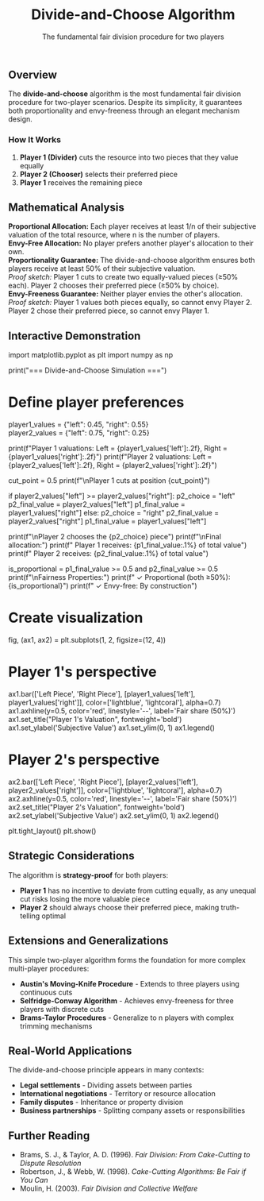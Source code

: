 ﻿---
layout: algorithm
title: "Divide-and-Choose Algorithm"
subtitle: "The fundamental fair division procedure for two players"
permalink: /algorithms/divide-and-choose/

# Algorithm Metadata
difficulty: beginner
players: 2
properties: ["Proportional", "Envy-free", "Strategy-proof"]
algorithm_type: "Discrete"

# Demo Configuration
has_demo: true
demo_description: "Explore the algorithm with concrete examples and see fairness properties in action"

# Navigation
next_algorithm:
  title: "Austin's Moving-Knife"
  url: "/algorithms/austins-moving-knife/"
---

## Overview

The **divide-and-choose** algorithm is the most fundamental fair division procedure for two-player scenarios. Despite its simplicity, it guarantees both proportionality and envy-freeness through an elegant mechanism design.

### How It Works

1. **Player 1 (Divider)** cuts the resource into two pieces that they value equally
2. **Player 2 (Chooser)** selects their preferred piece  
3. **Player 1** receives the remaining piece

## Mathematical Analysis

<div class="definition">
    <strong>Proportional Allocation:</strong> Each player receives at least 1/n of their subjective valuation of the total resource, where n is the number of players.
</div>

<div class="definition">
    <strong>Envy-Free Allocation:</strong> No player prefers another player's allocation to their own.
</div>

<div class="theorem">
    <strong>Proportionality Guarantee:</strong> The divide-and-choose algorithm ensures both players receive at least 50% of their subjective valuation.
    <br><em>Proof sketch:</em> Player 1 cuts to create two equally-valued pieces (≥50% each). Player 2 chooses their preferred piece (≥50% by choice).
</div>

<div class="theorem">
    <strong>Envy-Freeness Guarantee:</strong> Neither player envies the other's allocation.
    <br><em>Proof sketch:</em> Player 1 values both pieces equally, so cannot envy Player 2. Player 2 chose their preferred piece, so cannot envy Player 1.
</div>

## Interactive Demonstration

<py-script>
import matplotlib.pyplot as plt
import numpy as np

print("=== Divide-and-Choose Simulation ===")

# Define player preferences
player1_values = {"left": 0.45, "right": 0.55}  
player2_values = {"left": 0.75, "right": 0.25}  

print(f"Player 1 valuations: Left = {player1_values['left']:.2f}, Right = {player1_values['right']:.2f}")
print(f"Player 2 valuations: Left = {player2_values['left']:.2f}, Right = {player2_values['right']:.2f}")

cut_point = 0.5
print(f"\nPlayer 1 cuts at position {cut_point}")

if player2_values["left"] >= player2_values["right"]:
    p2_choice = "left"
    p2_final_value = player2_values["left"]
    p1_final_value = player1_values["right"]
else:
    p2_choice = "right" 
    p2_final_value = player2_values["right"]
    p1_final_value = player1_values["left"]

print(f"\nPlayer 2 chooses the {p2_choice} piece")
print(f"\nFinal allocation:")
print(f"  Player 1 receives: {p1_final_value:.1%} of total value")
print(f"  Player 2 receives: {p2_final_value:.1%} of total value")

is_proportional = p1_final_value >= 0.5 and p2_final_value >= 0.5
print(f"\nFairness Properties:")
print(f"  ✓ Proportional (both ≥50%): {is_proportional}")
print(f"  ✓ Envy-free: By construction")

# Create visualization
fig, (ax1, ax2) = plt.subplots(1, 2, figsize=(12, 4))

# Player 1's perspective
ax1.bar(['Left Piece', 'Right Piece'], [player1_values['left'], player1_values['right']], 
        color=['lightblue', 'lightcoral'], alpha=0.7)
ax1.axhline(y=0.5, color='red', linestyle='--', label='Fair share (50%)')
ax1.set_title("Player 1's Valuation", fontweight='bold')
ax1.set_ylabel('Subjective Value')
ax1.set_ylim(0, 1)
ax1.legend()

# Player 2's perspective  
ax2.bar(['Left Piece', 'Right Piece'], [player2_values['left'], player2_values['right']], 
        color=['lightblue', 'lightcoral'], alpha=0.7)
ax2.axhline(y=0.5, color='red', linestyle='--', label='Fair share (50%)')
ax2.set_title("Player 2's Valuation", fontweight='bold')
ax2.set_ylabel('Subjective Value')
ax2.set_ylim(0, 1)
ax2.legend()

plt.tight_layout()
plt.show()
</py-script>

## Strategic Considerations

The algorithm is **strategy-proof** for both players:

- **Player 1** has no incentive to deviate from cutting equally, as any unequal cut risks losing the more valuable piece
- **Player 2** should always choose their preferred piece, making truth-telling optimal

## Extensions and Generalizations

This simple two-player algorithm forms the foundation for more complex multi-player procedures:

- **Austin's Moving-Knife Procedure** - Extends to three players using continuous cuts
- **Selfridge-Conway Algorithm** - Achieves envy-freeness for three players with discrete cuts  
- **Brams-Taylor Procedures** - Generalize to n players with complex trimming mechanisms

## Real-World Applications

The divide-and-choose principle appears in many contexts:

- **Legal settlements** - Dividing assets between parties
- **International negotiations** - Territory or resource allocation
- **Family disputes** - Inheritance or property division
- **Business partnerships** - Splitting company assets or responsibilities

## Further Reading

- Brams, S. J., & Taylor, A. D. (1996). *Fair Division: From Cake-Cutting to Dispute Resolution*
- Robertson, J., & Webb, W. (1998). *Cake-Cutting Algorithms: Be Fair if You Can*
- Moulin, H. (2003). *Fair Division and Collective Welfare*